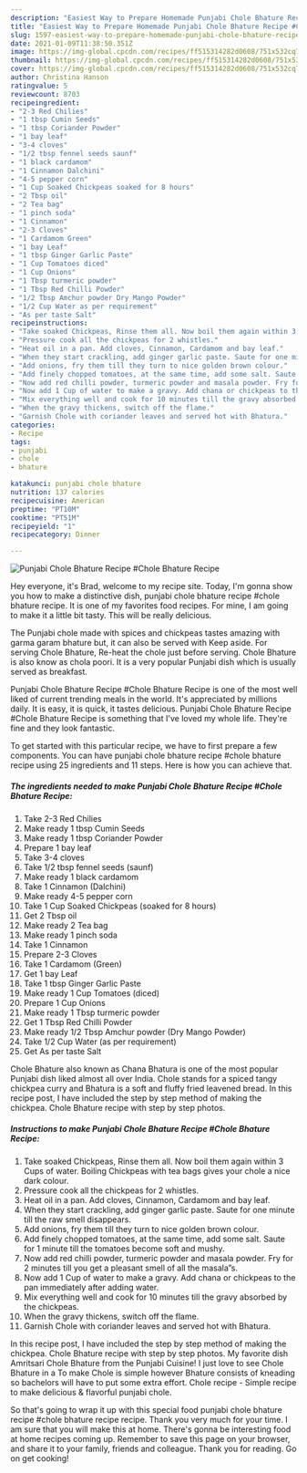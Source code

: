 ```yaml
---
description: "Easiest Way to Prepare Homemade Punjabi Chole Bhature Recipe #Chole Bhature Recipe"
title: "Easiest Way to Prepare Homemade Punjabi Chole Bhature Recipe #Chole Bhature Recipe"
slug: 1597-easiest-way-to-prepare-homemade-punjabi-chole-bhature-recipe-chole-bhature-recipe
date: 2021-01-09T11:38:50.351Z
image: https://img-global.cpcdn.com/recipes/ff515314282d0608/751x532cq70/punjabi-chole-bhature-recipe-chole-bhature-recipe-recipe-main-photo.jpg
thumbnail: https://img-global.cpcdn.com/recipes/ff515314282d0608/751x532cq70/punjabi-chole-bhature-recipe-chole-bhature-recipe-recipe-main-photo.jpg
cover: https://img-global.cpcdn.com/recipes/ff515314282d0608/751x532cq70/punjabi-chole-bhature-recipe-chole-bhature-recipe-recipe-main-photo.jpg
author: Christina Hanson
ratingvalue: 5
reviewcount: 8703
recipeingredient:
- "2-3 Red Chilies"
- "1 tbsp Cumin Seeds"
- "1 tbsp Coriander Powder"
- "1 bay leaf"
- "3-4 cloves"
- "1/2 tbsp fennel seeds saunf"
- "1 black cardamom"
- "1 Cinnamon Dalchini"
- "4-5 pepper corn"
- "1 Cup Soaked Chickpeas soaked for 8 hours"
- "2 Tbsp oil"
- "2 Tea bag"
- "1 pinch soda"
- "1 Cinnamon"
- "2-3 Cloves"
- "1 Cardamom Green"
- "1 bay Leaf"
- "1 tbsp Ginger Garlic Paste"
- "1 Cup Tomatoes diced"
- "1 Cup Onions"
- "1 Tbsp turmeric powder"
- "1 Tbsp Red Chilli Powder"
- "1/2 Tbsp Amchur powder Dry Mango Powder"
- "1/2 Cup Water as per requirement"
- "As per taste Salt"
recipeinstructions:
- "Take soaked Chickpeas, Rinse them all. Now boil them again within 3 Cups of water. Boiling Chickpeas with tea bags gives your chole a nice dark colour."
- "Pressure cook all the chickpeas for 2 whistles."
- "Heat oil in a pan. Add cloves, Cinnamon, Cardamom and bay leaf."
- "When they start crackling, add ginger garlic paste. Saute for one minute till the raw smell disappears."
- "Add onions, fry them till they turn to nice golden brown colour."
- "Add finely chopped tomatoes, at the same time, add some salt. Saute for 1 minute till the tomatoes become soft and mushy."
- "Now add red chilli powder, turmeric powder and masala powder. Fry for 2 minutes till you get a pleasant smell of all the masala”s."
- "Now add 1 Cup of water to make a gravy. Add chana or chickpeas to the pan immediately after adding water."
- "Mix everything well and cook for 10 minutes till the gravy absorbed by the chickpeas."
- "When the gravy thickens, switch off the flame."
- "Garnish Chole with coriander leaves and served hot with Bhatura."
categories:
- Recipe
tags:
- punjabi
- chole
- bhature

katakunci: punjabi chole bhature 
nutrition: 137 calories
recipecuisine: American
preptime: "PT10M"
cooktime: "PT51M"
recipeyield: "1"
recipecategory: Dinner

---
```



![Punjabi Chole Bhature Recipe #Chole Bhature Recipe](https://img-global.cpcdn.com/recipes/ff515314282d0608/751x532cq70/punjabi-chole-bhature-recipe-chole-bhature-recipe-recipe-main-photo.jpg)

Hey everyone, it's Brad, welcome to my recipe site. Today, I'm gonna show you how to make a distinctive dish, punjabi chole bhature recipe #chole bhature recipe. It is one of my favorites food recipes. For mine, I am going to make it a little bit tasty. This will be really delicious.

The Punjabi chole made with spices and chickpeas tastes amazing with garma garam bhature but, it can also be served with Keep aside. For serving Chole Bhature, Re-heat the chole just before serving. Chole Bhature is also know as chola poori. It is a very popular Punjabi dish which is usually served as breakfast.

Punjabi Chole Bhature Recipe #Chole Bhature Recipe is one of the most well liked of current trending meals in the world. It's appreciated by millions daily. It is easy, it is quick, it tastes delicious. Punjabi Chole Bhature Recipe #Chole Bhature Recipe is something that I've loved my whole life. They're fine and they look fantastic.


To get started with this particular recipe, we have to first prepare a few components. You can have punjabi chole bhature recipe #chole bhature recipe using 25 ingredients and 11 steps. Here is how you can achieve that.

<!--inarticleads1-->

##### The ingredients needed to make Punjabi Chole Bhature Recipe #Chole Bhature Recipe:

1. Take 2-3 Red Chilies
1. Make ready 1 tbsp Cumin Seeds
1. Make ready 1 tbsp Coriander Powder
1. Prepare 1 bay leaf
1. Take 3-4 cloves
1. Take 1/2 tbsp fennel seeds (saunf)
1. Make ready 1 black cardamom
1. Take 1 Cinnamon (Dalchini)
1. Make ready 4-5 pepper corn
1. Take 1 Cup Soaked Chickpeas (soaked for 8 hours)
1. Get 2 Tbsp oil
1. Make ready 2 Tea bag
1. Make ready 1 pinch soda
1. Take 1 Cinnamon
1. Prepare 2-3 Cloves
1. Take 1 Cardamom (Green)
1. Get 1 bay Leaf
1. Take 1 tbsp Ginger Garlic Paste
1. Make ready 1 Cup Tomatoes (diced)
1. Prepare 1 Cup Onions
1. Make ready 1 Tbsp turmeric powder
1. Get 1 Tbsp Red Chilli Powder
1. Make ready 1/2 Tbsp Amchur powder (Dry Mango Powder)
1. Take 1/2 Cup Water (as per requirement)
1. Get As per taste Salt


Chole Bhature also known as Chana Bhatura is one of the most popular Punjabi dish liked almost all over India. Chole stands for a spiced tangy chickpea curry and Bhatura is a soft and fluffy fried leavened bread. In this recipe post, I have included the step by step method of making the chickpea. Chole Bhature recipe with step by step photos. 

<!--inarticleads2-->

##### Instructions to make Punjabi Chole Bhature Recipe #Chole Bhature Recipe:

1. Take soaked Chickpeas, Rinse them all. Now boil them again within 3 Cups of water. Boiling Chickpeas with tea bags gives your chole a nice dark colour.
1. Pressure cook all the chickpeas for 2 whistles.
1. Heat oil in a pan. Add cloves, Cinnamon, Cardamom and bay leaf.
1. When they start crackling, add ginger garlic paste. Saute for one minute till the raw smell disappears.
1. Add onions, fry them till they turn to nice golden brown colour.
1. Add finely chopped tomatoes, at the same time, add some salt. Saute for 1 minute till the tomatoes become soft and mushy.
1. Now add red chilli powder, turmeric powder and masala powder. Fry for 2 minutes till you get a pleasant smell of all the masala”s.
1. Now add 1 Cup of water to make a gravy. Add chana or chickpeas to the pan immediately after adding water.
1. Mix everything well and cook for 10 minutes till the gravy absorbed by the chickpeas.
1. When the gravy thickens, switch off the flame.
1. Garnish Chole with coriander leaves and served hot with Bhatura.


In this recipe post, I have included the step by step method of making the chickpea. Chole Bhature recipe with step by step photos. My favorite dish Amritsari Chole Bhature from the Punjabi Cuisine! I just love to see Chole Bhature in a To make Chole is simple however Bhature consists of kneading so bachelors will have to put some extra effort. Chole recipe - Simple recipe to make delicious &amp; flavorful punjabi chole. 

So that's going to wrap it up with this special food punjabi chole bhature recipe #chole bhature recipe recipe. Thank you very much for your time. I am sure that you will make this at home. There's gonna be interesting food at home recipes coming up. Remember to save this page on your browser, and share it to your family, friends and colleague. Thank you for reading. Go on get cooking!
